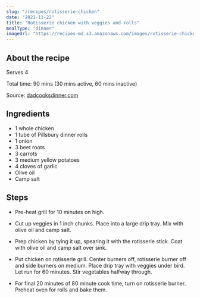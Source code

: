 ```yaml
---
slug: "/recipes/rotisserie-chicken"
date: "2021-11-22"
title: "Rotisserie chicken with veggies and rolls"
mealType: "dinner"
imageUrl: "https://recipes-md.s3.amazonaws.com/images/rotisserie-chicken.jpeg"
---
```


## About the recipe

Serves 4

Total time: 90 mins (30 mins active, 60 mins inactive)

Source: [dadcooksdinner.com](https://www.dadcooksdinner.com/grill-roasted-or-rotisserie-potatoes-and-root-vegetables/)

## Ingredients

- 1 whole chicken
- 1 tube of Pillsbury dinner rolls
- 1 onion
- 3 beet roots
- 3 carrots
- 3 medium yellow potatoes
- 4 cloves of garlic
- Olive oil
- Camp salt

## Steps

- Pre-heat grill for 10 minutes on high.

- Cut up veggies in 1 inch chunks. Place into a large drip tray. Mix with olive oil and camp salt.

- Prep chicken by tying it up, spearing it with the rotisserie stick. Coat with olive oil and camp salt over sink.

- Put chicken on rotisserie grill. Center burners off, rotisserie burner off and side burners on medium. Place drip tray with veggies under bird. Let run for 60 minutes. Stir vegetables halfway through.

- For final 20 minutes of 80 minute cook time, turn on rotisserie burner. Preheat oven for rolls and bake them.
